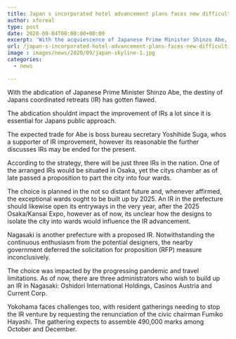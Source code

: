 ```yaml
---
title: Japan s incorporated hotel advancement plans faces new difficulties
author: xforeal 
type: post
date: 2020-09-04T00:00:00+00:00
excerpt: 'With the acquiescence of Japanese Prime Minister Shinzo Abe, the destiny of Japans coordinated hotels (IR) has become questionable '
url: /japan-s-incorporated-hotel-advancement-plans-faces-new-difficulties/
image : images/news/2020/09/japan-skyline-1.jpg
categories:
  - news

---
```

With the abdication of Japanese Prime Minister Shinzo Abe, the destiny of Japans coordinated retreats (IR) has gotten flawed. 

The abdication <span data-contrast="auto">shouldnt </span><span data-contrast="auto">impact the improvement of IRs a lot since it is essential for Japans public approach. </span>

The expected trade for Abe is boss bureau secretary Yoshihide Suga, <span data-contrast="auto">whos </span><span data-contrast="auto">a supporter of IR improvement, however its reasonable the further discusses IRs may be ended for the present. </span><span data-ccp-props="{" />

According to the strategy, there will be just three IRs in the nation. One of the arranged IRs would <span data-contrast="auto">be situated in </span><span data-contrast="auto">Osaka, yet the citys chamber as of late passed a proposition to part the city into four wards. </span>

The choice is planned in the not so distant future and, whenever affirmed, the exceptional wards ought to be built up by 2025. An IR in the prefecture should likewise open its entryways in the very year, after the 2025 Osaka/Kansai Expo, however as of now, <span data-contrast="auto">its </span><span data-contrast="auto">unclear how the designs to isolate the city into wards would influence the IR advancement. </span><span data-ccp-props="{" />

Nagasaki is another prefecture with a proposed IR. Notwithstanding the continuous enthusiasm from the potential designers, the nearby government deferred the solicitation for proposition (RFP) measure inconclusively. 

The choice was impacted by the progressing pandemic and travel limitations. As of now, there are three administrators who wish to build up an IR in Nagasaki: <span data-contrast="auto">Oshidori </span><span data-contrast="auto">International Holdings, Casinos </span><span data-contrast="auto">Austria </span><span data-contrast="auto">and Current Corp. </span><span data-ccp-props="{" />

Yokohama faces challenges too, with resident gatherings needing to stop the IR venture by requesting the renunciation of the civic chairman Fumiko Hayashi. The gathering expects to assemble 490,000 marks among October and December.<span data-ccp-props="{" />